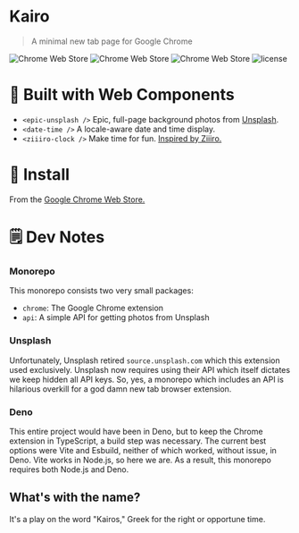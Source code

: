 # Kairo

> A minimal new tab page for Google Chrome

![Chrome Web Store](https://img.shields.io/chrome-web-store/v/lcomlokgcbklomfecjjpjlncapnhepbl.svg)
![Chrome Web Store](https://img.shields.io/chrome-web-store/users/lcomlokgcbklomfecjjpjlncapnhepbl.svg)
![Chrome Web Store](https://img.shields.io/chrome-web-store/stars/lcomlokgcbklomfecjjpjlncapnhepbl.svg)
![license](https://img.shields.io/github/license/jamiller619/kairo.svg)

# 🤖 Built with Web Components

- `<epic-unsplash />` Epic, full-page background photos from [Unsplash](http://www.unsplash.com).
- `<date-time />` A locale-aware date and time display.
- `<ziiiro-clock />` Make time for fun. [Inspired by Ziiiro.](http://www.ziiiro.com/)

# 💾 Install

From the [Google Chrome Web
Store.](https://chrome.google.com/webstore/detail/kairo/lcomlokgcbklomfecjjpjlncapnhepbl?hl=en-US)

# 🗒️ Dev Notes

### Monorepo

This monorepo consists two very small packages:

- `chrome`: The Google Chrome extension
- `api`: A simple API for getting photos from Unsplash

### Unsplash

Unfortunately, Unsplash retired `source.unsplash.com` which
this extension used exclusively. Unsplash now requires using
their API which itself dictates we keep hidden all API keys.
So, yes, a monorepo which includes an API is hilarious
overkill for a god damn new tab browser extension.

### Deno

This entire project would have been in Deno, but to keep the
Chrome extension in TypeScript, a build step was necessary.
The current best options were Vite and Esbuild, neither of
which worked, without issue, in Deno. Vite works in Node.js, so
here we are. As a result, this monorepo requires both
Node.js and Deno.

## What's with the name?

It's a play on the word "Kairos," Greek for the right or opportune time.
